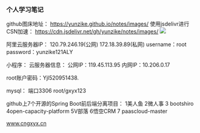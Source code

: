 ### 个人学习笔记

github图床地址：
https://yunzike.github.io/notes/images/
使用jsdelivr进行CSN加速：
https://cdn.jsdelivr.net/gh/yunzike/notes/images/
![](https://gitee.com/yunzike/blog-image/raw/master/images/006evuW4gy1g8y39r8t4aj31g60vk1a4-1584082490001.jpg)





阿里云服务器IP：
120.79.246.19(公网)
172.18.39.89(私网)
username：root
password：yunzike121ALY

小程序：
云服务器信息：
公网IP：119.45.113.95
内网IP：10.206.0.17

root账户密码：Yjl520951438.

mysql：
端口3306
root/gxyx123

github上7个开源的Spring Boot前后端分离项目：
1美人鱼
2微人事
3 bootshiro
4open-capacity-platform
5V部落
6悟空CRM
7 paascloud-master



www.cngxyx.cn

